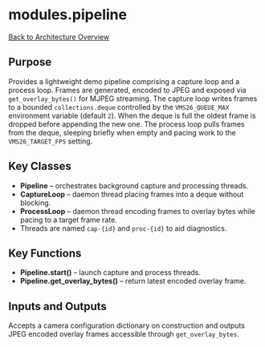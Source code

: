 # modules.pipeline
[Back to Architecture Overview](../README.md)

## Purpose
Provides a lightweight demo pipeline comprising a capture loop and a process
loop. Frames are generated, encoded to JPEG and exposed via
`get_overlay_bytes()` for MJPEG streaming. The capture loop writes frames to a
bounded ``collections.deque`` controlled by the ``VMS26_QUEUE_MAX`` environment
variable (default ``2``). When the deque is full the oldest frame is dropped
before appending the new one. The process loop pulls frames from the deque,
sleeping briefly when empty and pacing work to the ``VMS26_TARGET_FPS``
setting.

## Key Classes
- **Pipeline** – orchestrates background capture and processing threads.
- **CaptureLoop** – daemon thread placing frames into a deque without
  blocking.
- **ProcessLoop** – daemon thread encoding frames to overlay bytes while
  pacing to a target frame rate.
- Threads are named ``cap-{id}`` and ``proc-{id}`` to aid diagnostics.

## Key Functions
- **Pipeline.start()** – launch capture and process threads.
- **Pipeline.get_overlay_bytes()** – return latest encoded overlay frame.

## Inputs and Outputs
Accepts a camera configuration dictionary on construction and outputs JPEG
encoded overlay frames accessible through `get_overlay_bytes`.
